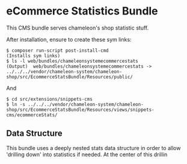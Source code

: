 # eCommerce Statistics Bundle

This CMS bundle serves chameleon's shop statistic stuff.

After installation, ensure to create these sym links:

    $ composer run-script post-install-cmd
    (Installs sym links)
    $ ls -l web/bundles/chameleonsystemecommercestats
    (Output)  web/bundles/chameleonsystemecommercestats -> ../../../vendor/chameleon-system/chameleon-shop/src/EcommerceStatsBundle/Resources/public/


And

    $ cd src/extensions/snippets-cms
    $ ln -s ../../../vendor/chameleon-system/chameleon-shop/src/EcommerceStatsBundle/Resources/views/snippets-cms/ecommerceStats/


## Data Structure

This bundle uses a deeply nested stats data structure in order to allow 'drilling down' into
statistics if needed. At the center of this drillin
